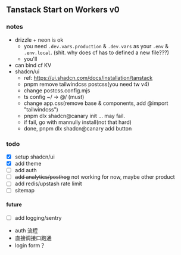 ## Tanstack Start on Workers v0

### notes
- drizzle + neon is ok
  - you need `.dev.vars.production` & `.dev.vars` as your `.env` & `.env.local`. (shit. why does cf has to defined a new file???)
  - you'll 
- can bind cf KV
- shadcn/ui
  - ref: https://ui.shadcn.com/docs/installation/tanstack
  - pnpm remove tailwindcss postcss(you need tw v4)
  - change postcss.config.mjs
  - ts config ~/ -> @/ (must)
  - change app.css(remove base & components, add @import "tailwindcss")
  - pnpm dlx shadcn@canary init ... may fail.
  - if fail, go with mannully install(not that hard)
  - done, pnpm dlx shadcn@canary add button


### todo
- [x] setup shadcn/ui
- [x] add theme
- [ ] add auth
- [ ] ~~add analytics/posthog~~ not working for now, maybe other product
- [ ] add redis/upstash rate limit
- [ ] sitemap

#### future
- [ ] add logging/sentry


- auth 流程
- 直接调接口跑通
- login form？
